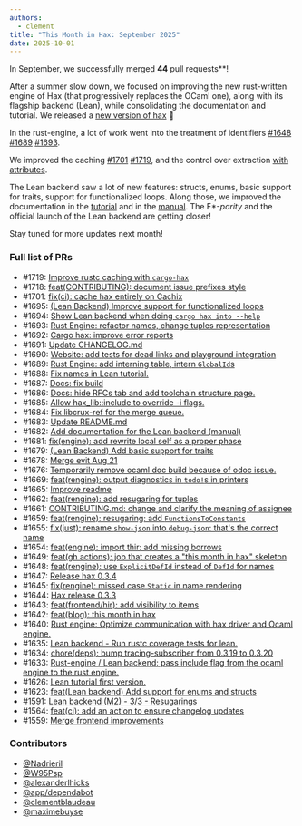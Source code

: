 ```yaml
---
authors:
  - clement
title: "This Month in Hax: September 2025"
date: 2025-10-01
---
```


In September, we successfully merged **44** pull requests**!

After a summer slow down, we focused on improving the new rust-written engine of
Hax (that progressively replaces the OCaml one), along with its flagship backend
(Lean), while consolidating the documentation and tutorial. We released a [new
version of hax](https://github.com/cryspen/hax/pull/1647) 🎉

In the rust-engine, a lot of work went into the treatment of identifiers
[#1648](https://github.com/cryspen/hax/pull/1648)
[#1689](https://github.com/cryspen/hax/pull/1689)
[#1693](https://github.com/cryspen/hax/pull/1693).

We improved the caching [#1701](https://github.com/cryspen/hax/pull/1701)
[#1719](https://github.com/cryspen/hax/pull/1719), and the control over
extraction [with attributes](https://github.com/cryspen/hax/pull/1685).

The Lean backend saw a lot of new features: structs, enums, basic support for
traits, support for functionalized loops. Along those, we improved the
documentation in the [tutorial](https://hax.cryspen.com/manual/lean/tutorial/) and in the
[manual](https://hax.cryspen.com/manual/lean/). The F\*-*parity* and the
official launch of the Lean backend are getting closer!

Stay tuned for more updates next month!

<DESCRIPTION>

### Full list of PRs
* \#1719: [Improve rustc caching with `cargo-hax`](https://github.com/cryspen/hax/pull/1719)
* \#1718: [feat(CONTRIBUTING): document issue prefixes style](https://github.com/cryspen/hax/pull/1718)
* \#1701: [fix(ci): cache hax entirely on Cachix](https://github.com/cryspen/hax/pull/1701)
* \#1695: [(Lean Backend) Improve support for functionalized loops](https://github.com/cryspen/hax/pull/1695)
* \#1694: [Show Lean backend when doing `cargo hax into --help`](https://github.com/cryspen/hax/pull/1694)
* \#1693: [Rust Engine: refactor names, change tuples representation](https://github.com/cryspen/hax/pull/1693)
* \#1692: [Cargo hax: improve error reports](https://github.com/cryspen/hax/pull/1692)
* \#1691: [Update CHANGELOG.md](https://github.com/cryspen/hax/pull/1691)
* \#1690: [Website: add tests for dead links and playground integration](https://github.com/cryspen/hax/pull/1690)
* \#1689: [Rust Engine: add interning table, intern `GlobalId`s](https://github.com/cryspen/hax/pull/1689)
* \#1688: [Fix names in Lean tutorial.](https://github.com/cryspen/hax/pull/1688)
* \#1687: [Docs: fix build](https://github.com/cryspen/hax/pull/1687)
* \#1686: [Docs: hide RFCs tab and add toolchain structure page.](https://github.com/cryspen/hax/pull/1686)
* \#1685: [Allow hax_lib::include to override -i flags.](https://github.com/cryspen/hax/pull/1685)
* \#1684: [Fix libcrux-ref for the merge queue.](https://github.com/cryspen/hax/pull/1684)
* \#1683: [Update README.md](https://github.com/cryspen/hax/pull/1683)
* \#1682: [Add documentation for the Lean backend (manual)](https://github.com/cryspen/hax/pull/1682)
* \#1681: [fix(engine): add rewrite local self as a proper phase](https://github.com/cryspen/hax/pull/1681)
* \#1679: [(Lean Backend) Add basic support for traits](https://github.com/cryspen/hax/pull/1679)
* \#1678: [Merge evit Aug 21](https://github.com/cryspen/hax/pull/1678)
* \#1676: [Temporarily remove ocaml doc build because of odoc issue.](https://github.com/cryspen/hax/pull/1676)
* \#1669: [feat(rengine): output diagnostics in `todo!`s in printers](https://github.com/cryspen/hax/pull/1669)
* \#1665: [Improve readme](https://github.com/cryspen/hax/pull/1665)
* \#1662: [feat(rengine): add resugaring for tuples](https://github.com/cryspen/hax/pull/1662)
* \#1661: [CONTRIBUTING.md: change and clarify the meaning of assignee](https://github.com/cryspen/hax/pull/1661)
* \#1659: [feat(rengine): resugaring: add `FunctionsToConstants`](https://github.com/cryspen/hax/pull/1659)
* \#1655: [fix(just): rename `show-json` into `debug-json`: that's the correct name](https://github.com/cryspen/hax/pull/1655)
* \#1654: [feat(engine): import thir: add missing borrows](https://github.com/cryspen/hax/pull/1654)
* \#1649: [feat(gh actions): job that creates a "this month in hax" skeleton](https://github.com/cryspen/hax/pull/1649)
* \#1648: [feat(rengine): use `ExplicitDefId` instead of `DefId` for names](https://github.com/cryspen/hax/pull/1648)
* \#1647: [Release hax 0.3.4](https://github.com/cryspen/hax/pull/1647)
* \#1645: [fix(rengine): missed case `Static` in name rendering](https://github.com/cryspen/hax/pull/1645)
* \#1644: [Hax release 0.3.3](https://github.com/cryspen/hax/pull/1644)
* \#1643: [feat(frontend/hir): add visibility to items](https://github.com/cryspen/hax/pull/1643)
* \#1642: [feat(blog): this month in hax](https://github.com/cryspen/hax/pull/1642)
* \#1640: [Rust engine: Optimize communication with hax driver and Ocaml engine.](https://github.com/cryspen/hax/pull/1640)
* \#1635: [Lean backend - Run rustc coverage tests for lean.](https://github.com/cryspen/hax/pull/1635)
* \#1634: [chore(deps): bump tracing-subscriber from 0.3.19 to 0.3.20](https://github.com/cryspen/hax/pull/1634)
* \#1633: [Rust-engine / Lean backend: pass include flag from the ocaml engine to the rust engine.](https://github.com/cryspen/hax/pull/1633)
* \#1626: [Lean tutorial first version.](https://github.com/cryspen/hax/pull/1626)
* \#1623: [feat(Lean backend) Add support for enums and structs](https://github.com/cryspen/hax/pull/1623)
* \#1591: [Lean backend (M2) - 3/3 - Resugarings](https://github.com/cryspen/hax/pull/1591)
* \#1564: [feat(ci): add an action to ensure changelog updates](https://github.com/cryspen/hax/pull/1564)
* \#1559: [Merge frontend improvements](https://github.com/cryspen/hax/pull/1559)

### Contributors
* [@Nadrieril](https://github.com/Nadrieril)
* [@W95Psp](https://github.com/W95Psp)
* [@alexanderlhicks](https://github.com/alexanderlhicks)
* [@app/dependabot](https://github.com/app/dependabot)
* [@clementblaudeau](https://github.com/clementblaudeau)
* [@maximebuyse](https://github.com/maximebuyse)
